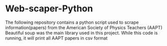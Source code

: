 # Web-scaper-Python
The following repository contains a python script used to scrape information(papers) from the American Society of Physics Teachers (AAPT)
Beautiful soup was the main library used in this project. While this code is running, it will print all AAPT papers in csv format
